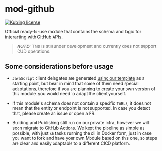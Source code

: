 # mod-github

[![Kubling license](https://img.shields.io/badge/license-Apache%202.0-blue.svg?style=flat-square)](LICENSE)

Official ready-to-use module that contains the schema and logic for interacting with GitHub APIs.

> **_NOTE:_**  This is still under development and currently does not support CUD operations. 

## Some considerations before usage

* `JavaScript` client delegates are generated [using our template](https://github.com/kubling-community/javascript-gen-clients) as a starting point, but bear in mind that some of them
need special adaptations, therefore if you are planning to create your own version of this module, you would need to adapt the client yourself.

* If this module's schema does not contain a specific `TABLE`, it does not mean that the entity or endpoint is not supported. In case you detect that, please create an issue or open a PR.

* Building and Publishing still run on our private infra, however we will soon migrate to GitHub Actions. We kept the pipeline as simple as possible, with just `sh` tasks running the cli in Docker form, just in case you want to fork and have your own Module based on this one, so steps are clear and easily adaptable to a different CICD platform.  
